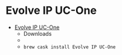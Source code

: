# Evolve IP UC-One
- [Evolve IP UC-One](https://support.evolveip.net/display/EIQ/Downloads)
  -   Downloads
  - 
  - `brew cask install Evolve IP UC-One`
